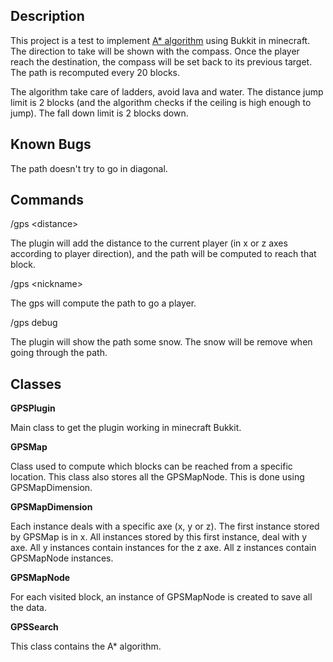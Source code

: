## Description

This project is a test to implement [A* algorithm](http://en.wikipedia.org/wiki/A*_search_algorithm) using Bukkit in minecraft. The direction to take will be shown with the compass. Once the player reach the destination, the compass will be set back to its previous target. The path is recomputed every 20 blocks.

The algorithm take care of ladders, avoid lava and water. The distance jump limit is 2 blocks (and the algorithm checks if the ceiling is high enough to jump). The fall down limit is 2 blocks down.

## Known Bugs

The path doesn't try to go in diagonal.

## Commands

/gps &lt;distance&gt;

The plugin will add the distance to the current player (in x or z axes according to player direction), and the path will be computed to reach that block.

/gps &lt;nickname&gt;

The gps will compute the path to go a player.

/gps debug

The plugin will show the path some snow. The snow will be remove when going through the path. 

## Classes

**GPSPlugin**

Main class to get the plugin working in minecraft Bukkit. 

**GPSMap**

Class used to compute which blocks can be reached from a specific location. This class also stores all the GPSMapNode. This is done using GPSMapDimension.

**GPSMapDimension**

Each instance deals with a specific axe (x, y or z). The first instance stored by GPSMap is in x. All instances stored by this first instance, deal with y axe. All y instances contain instances for the z axe. All z instances contain GPSMapNode instances.

**GPSMapNode**

For each visited block, an instance of GPSMapNode is created to save all the data. 

**GPSSearch**

This class contains the A* algorithm.
